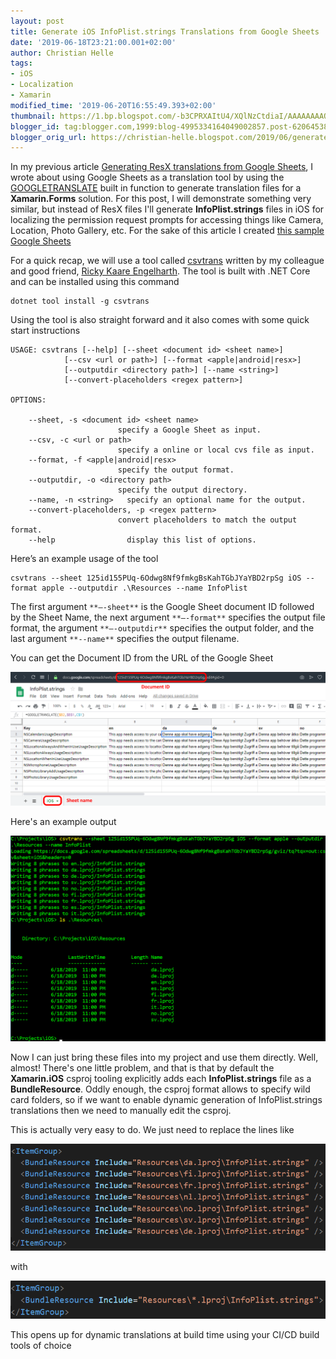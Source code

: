 ```yaml
---
layout: post
title: Generate iOS InfoPlist.strings Translations from Google Sheets
date: '2019-06-18T23:21:00.001+02:00'
author: Christian Helle
tags: 
- iOS 
- Localization 
- Xamarin
modified_time: '2019-06-20T16:55:49.393+02:00'
thumbnail: https://1.bp.blogspot.com/-b3CPRXAItU4/XQlNzCtdiaI/AAAAAAAAQVw/QGee8D4WHkMt4QxvvJGqAKRG0BPUxgktQCLcBGAs/s72-c/infoplist-google-sheets.png
blogger_id: tag:blogger.com,1999:blog-4995334164049002857.post-6206453854170211664
blogger_orig_url: https://christian-helle.blogspot.com/2019/06/generate-ios-infopliststrings.html
---
```


In my previous article [Generating ResX translations from Google Sheets](/2019/06/generate-resx-translations-using-google.html), I wrote about using Google Sheets as a translation tool by using the [GOOGLETRANSLATE](https://support.google.com/docs/answer/3093331?hl=en) built in function to generate translation files for a **Xamarin.Forms** solution. For this post, I will demonstrate something very similar, but instead of ResX files I'll generate **InfoPlist.strings** files in iOS for localizing the permission request prompts for accessing things like Camera, Location, Photo Gallery, etc. For the sake of this article I created [this sample Google Sheets](https://docs.google.com/spreadsheets/d/125id155PUq-6Odwg8Nf9fmkgBsKahTGbJYaYBD2rpSg)  

For a quick recap, we will use a tool called [csvtrans](https://github.com/rickykaare/csvtrans) written by my colleague and good friend, [Ricky Kaare Engelharth](https://twitter.com/rickykaare). The tool is built with .NET Core and can be installed using this command  

    dotnet tool install -g csvtrans

Using the tool is also straight forward and it also comes with some quick start instructions  

    USAGE: csvtrans [--help] [--sheet <document id> <sheet name>]
                [--csv <url or path>] [--format <apple|android|resx>]
                [--outputdir <directory path>] [--name <string>]
                [--convert-placeholders <regex pattern>]

    OPTIONS:

        --sheet, -s <document id> <sheet name>
                            specify a Google Sheet as input.
        --csv, -c <url or path>
                            specify a online or local cvs file as input.
        --format, -f <apple|android|resx>
                            specify the output format.
        --outputdir, -o <directory path>
                            specify the output directory.
        --name, -n <string>   specify an optional name for the output.
        --convert-placeholders, -p <regex pattern>
                            convert placeholders to match the output format.
        --help                display this list of options.

Here’s an example usage of the tool  

    csvtrans --sheet 125id155PUq-6Odwg8Nf9fmkgBsKahTGbJYaYBD2rpSg iOS --format apple --outputdir .\Resources --name InfoPlist

The first argument `**–-sheet**` is the Google Sheet document ID followed by the Sheet Name, the next argument `**–-format**` specifies the output file format, the argument `**–-outputdir**` specifies the output folder, and the last argument `**--name**` specifies the output filename.  

You can get the Document ID from the URL of the Google Sheet  

![](/assets/images/infoplist-google-sheets.png)  

Here's an example output  

![](/assets/images/infoplist-console.png)  

Now I can just bring these files into my project and use them directly. Well, almost! There's one little problem, and that is that by default the **Xamarin.iOS** csproj tooling explicitly adds each **InfoPlist.strings** file as a **BundleResource**. Oddly enough, the csproj format allows to specify wild card folders, so if we want to enable dynamic generation of InfoPlist.strings translations then we need to manually edit the csproj.  

This is actually very easy to do. We just need to replace the lines like  

![](/assets/images/ios-csproj-before.png)

with  

![](/assets/images/ios-csproj-after.png)

This opens up for dynamic translations at build time using your CI/CD build tools of choice